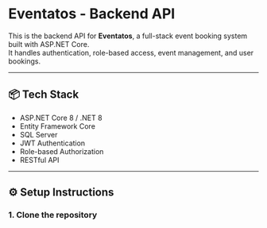 # Eventatos - Backend API

This is the backend API for **Eventatos**, a full-stack event booking system built with ASP.NET Core.  
It handles authentication, role-based access, event management, and user bookings.

---

## 📦 Tech Stack

- ASP.NET Core 8 / .NET 8
- Entity Framework Core
- SQL Server
- JWT Authentication
- Role-based Authorization
- RESTful API

---

## ⚙️ Setup Instructions

### 1. Clone the repository

